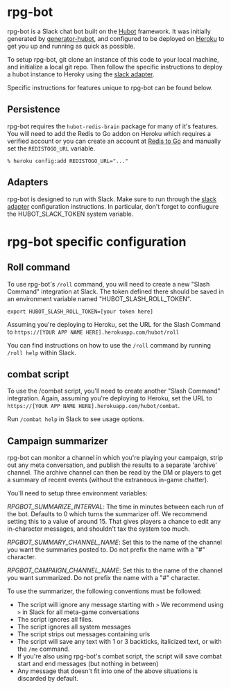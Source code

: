 # rpg-bot

rpg-bot is a Slack chat bot built on the [Hubot][hubot] framework. It was
initially generated by [generator-hubot][generator-hubot], and configured to be
deployed on [Heroku][heroku] to get you up and running as quick as possible.  

To setup rpg-bot, git clone an instance of this code to your local machine, and initialize a local git repo. Then follow the specific instructions to deploy a hubot instance to Heroky using the [slack adapter][slack adapter]. 

Specific instructions for features unique to rpg-bot can be found below.

[heroku]: http://www.heroku.com
[hubot]: http://hubot.github.com
[generator-hubot]: https://github.com/github/generator-hubot
[slack adapter]: https://github.com/slackhq/hubot-slack/blob/master/README.md

##  Persistence

rpg-bot requires the `hubot-redis-brain` package for many of it's features. You will need to add the Redis to Go addon on Heroku which requires a verified account or you can create an account at [Redis to Go][redistogo] and manually set the `REDISTOGO_URL` variable.

    % heroku config:add REDISTOGO_URL="..."

[redistogo]: https://redistogo.com/

## Adapters

rpg-bot is designed to run with Slack. Make sure to run through the [slack adapter][slack adapter] configuration instructions. In particular, don't forget to confiugure the HUBOT_SLACK_TOKEN system variable.

[slack adapter]: https://github.com/slackhq/hubot-slack/blob/master/README.md

# rpg-bot specific configuration

## Roll command

To use rpg-bot's `/roll` command, you will need to create a new "Slash Command" integration at Slack.  The token defined there should be saved in an environment variable named "HUBOT_SLASH_ROLL_TOKEN".
```
export HUBOT_SLASH_ROLL_TOKEN=[your token here]
```
Assuming you're deploying to Heroku, set the URL for the Slash Command to `https://[YOUR APP NAME HERE].herokuapp.com/hubot/roll`

You can find instructions on how to use the `/roll` command by running `/roll help` within Slack.

## combat script

To use the /combat script, you'll need to create another "Slash Command" integration.  Again, assuming you're deploying to Heroku, set the URL to `https://[YOUR APP NAME HERE].herokuapp.com/hubot/combat`.

Run `/combat help` in Slack to see usage options.  

## Campaign summarizer

rpg-bot can monitor a channel in which you're playing your campaign, strip out any meta conversation, and publish the results to a separate 'archive' channel.  The archive channel can then be read by the DM or players to get a summary of recent events (without the extraneous in-game chatter).

You'll need to setup three environment variables:

*RPGBOT_SUMMARIZE_INTERVAL*: The time in minutes between each run of the bot. Defaults to 0 which turns the summarizer off. We recommend setting this to a value of around 15.  That gives players a chance to edit any in-character messages, and shouldn't tax the system too much.

*RPGBOT_SUMMARY_CHANNEL_NAME*: Set this to the name of the channel you want the summaries posted to. Do not prefix the name with a "#" character.

*RPGBOT_CAMPAIGN_CHANNEL_NAME*: Set this to the name of the channel you want summarized. Do not prefix the name with a "#" character.

To use the summarizer, the following conventions must be followed:
- The script will ignore any message starting with `>` We recommend using `>` in Slack for all meta-game conversations
- The script ignores all files.
- The script ignores all system messages
- The script strips out messages containing urls
- The script will save any text with 1 or 3 backticks, italicized text, or with the `/me` command.
- If you're also using rpg-bot's combat script, the script will save combat start and end messages (but nothing in between)
- Any message that doesn't fit into one of the above situations is discarded by default.

